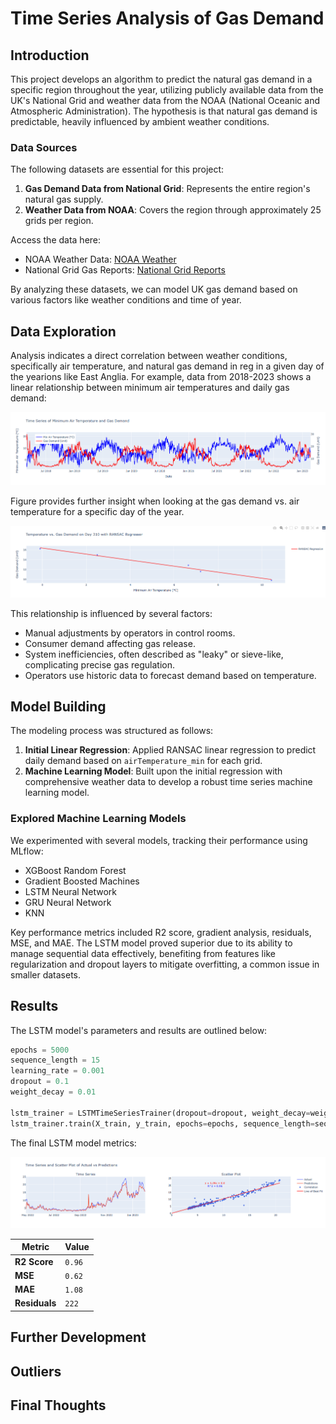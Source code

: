 # Time Series Analysis of Gas Demand

## Introduction

This project develops an algorithm to predict the natural gas demand in a specific region throughout the year, utilizing publicly available data from the UK's National Grid and weather data from the NOAA (National Oceanic and Atmospheric Administration). The hypothesis is that natural gas demand is predictable, heavily influenced by ambient weather conditions.

### Data Sources

The following datasets are essential for this project:

1. **Gas Demand Data from National Grid**: Represents the entire region's natural gas supply.
2. **Weather Data from NOAA**: Covers the region through approximately 25 grids per region.

Access the data here:
- NOAA Weather Data: [NOAA Weather](https://www.noaa.gov/weather)
- National Grid Gas Reports: [National Grid Reports](https://data.nationalgas.com/reports/find-gas-reports)

By analyzing these datasets, we can model UK gas demand based on various factors like weather conditions and time of year.

## Data Exploration

Analysis indicates a direct correlation between weather conditions, specifically air temperature, and natural gas demand in reg in a given day of the yearions like East Anglia. For example, data from 2018-2023 shows a linear relationship between minimum air temperatures and daily gas demand:

![Gas Demand vs. Air Temperature](./images/image.png)

Figure provides further insight when looking at the gas demand vs. air temperature for a specific day of the year.

![Gas Demand vs. Air Temperature for a day in Year (2018-2023)](./images/image-1.png)

This relationship is influenced by several factors:
- Manual adjustments by operators in control rooms.
- Consumer demand affecting gas release.
- System inefficiencies, often described as "leaky" or sieve-like, complicating precise gas regulation.
- Operators use historic data to forecast demand based on temperature.

## Model Building

The modeling process was structured as follows:

1. **Initial Linear Regression**: Applied RANSAC linear regression to predict daily demand based on `airTemperature_min` for each grid.
2. **Machine Learning Model**: Built upon the initial regression with comprehensive weather data to develop a robust time series machine learning model.

### Explored Machine Learning Models

We experimented with several models, tracking their performance using MLflow:
- XGBoost Random Forest
- Gradient Boosted Machines
- LSTM Neural Network
- GRU Neural Network
- KNN

Key performance metrics included R2 score, gradient analysis, residuals, MSE, and MAE. The LSTM model proved superior due to its ability to manage sequential data effectively, benefiting from features like regularization and dropout layers to mitigate overfitting, a common issue in smaller datasets.

## Results

The LSTM model's parameters and results are outlined below:

```python
epochs = 5000
sequence_length = 15
learning_rate = 0.001
dropout = 0.1
weight_decay = 0.01

lstm_trainer = LSTMTimeSeriesTrainer(dropout=dropout, weight_decay=weight_decay)
lstm_trainer.train(X_train, y_train, epochs=epochs, sequence_length=sequence_length, lr=learning_rate)

```
The final LSTM model metrics:

![alt text](./images/image-2.png)


| Metric         | Value     |
|----------------|-----------|
| **R2 Score**   | `0.96`    |
| **MSE**        | `0.62`    |
| **MAE**        | `1.08`    |
| **Residuals**  | `222`     |


## Further Development

## Outliers

## Final Thoughts
